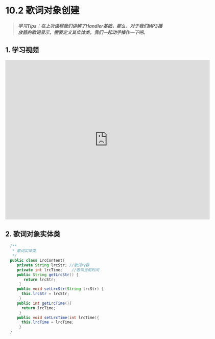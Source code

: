 # 10.2 歌词对象创建

>##### 学习Tips：在上次课程我们讲解了Handler基础，那么，对于我们MP3播放器的歌词显示，需要定义其实体类，我们一起动手操作一下吧。

## 1. 学习视频

<iframe frameborder="0" width="640" height="498" src="https://v.qq.com/iframe/player.html?vid=z0180bhmznp&tiny=0&auto=0" allowfullscreen></iframe>

## 2. 歌词对象实体类

```Java
  /**
   * 歌词实体类
   */
  public class LrcContent{
     private String lrcStr; //歌词内容 
     private int lrcTime;    //歌词当前时间
     public String getLrcStr() {
        return lrcStr;
      }
     public void setLrcStr(String lrcStr) {
       this.lrcStr = lrcStr;
      }
     public int getLrcTime(){
       return lrcTime;
      }
     public void setLrcTime(int lrcTime){
       this.lrcTime = lrcTime;
      } 
  }
```